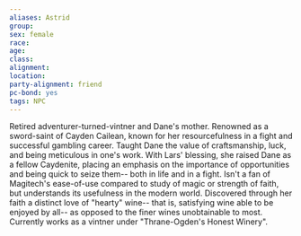 ```yaml
---
aliases: Astrid
group: 
sex: female
race: 
age: 
class:
alignment:
location: 
party-alignment: friend
pc-bond: yes
tags: NPC
---
```


Retired adventurer-turned-vintner and Dane's mother. Renowned as a sword-saint of Cayden Cailean, known for her resourcefulness in a fight and successful gambling career. Taught Dane the value of craftsmanship, luck, and being meticulous in one's work. With Lars' blessing, she raised Dane as a fellow Caydenite, placing an emphasis on the importance of opportunities and being quick to seize them-- both in life and in a fight. Isn't a fan of Magitech's ease-of-use compared to study of magic or strength of faith, but understands its usefulness in the modern world. Discovered through her faith a distinct love of "hearty" wine-- that is, satisfying wine able to be enjoyed by all-- as opposed to the finer wines unobtainable to most. Currently works as a vintner under "Thrane-Ogden's Honest Winery".